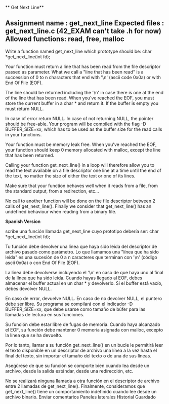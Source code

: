 ** Get Next Line**

Assignment name : get_next_line
Expected files : get_next_line.c (42_EXAM can't take .h for now)
Allowed functions: read, free, malloc
--------------------------------------------------------------------------------

Write a function named get_next_line which prototype should be:
char *get_next_line(int fd);


Your function must return a line that has been read from the file descriptor passed as parameter. What we call a "line that has been read" is a succession of 0 to n characters that end with '\n' (ascii code 0x0a) or with End Of File (EOF).

The line should be returned including the '\n' in case there is one at the end of the line that has been read. When you've reached the EOF, you must store the current buffer in a char * and return it. If the buffer is empty you must return NULL.

In case of error return NULL. In case of not returning NULL, the pointer should be free-able. Your program will be compiled with the flag -D BUFFER_SIZE=xx, which has to be used as the buffer size for the read calls in your functions.

Your function must be memory leak free. When you've reached the EOF, your function should keep 0 memory allocated with malloc, except the line that has been returned.

Calling your function get_next_line() in a loop will therefore allow you to read the text available on a file descriptor one line at a time until the end of the text, no matter the size of either the text or one of its lines.

Make sure that your function behaves well when it reads from a file, from the standard output, from a redirection, etc...

No call to another function will be done on the file descriptor between 2 calls of get_next_line(). Finally we consider that get_next_line() has an undefined behaviour when reading from a binary file.


**Spanish Version** 

scribe una función llamada get_next_line cuyo prototipo debería ser:
char *get_next_line(int fd);

Tu función debe devolver una línea que haya sido leída del descriptor de archivo pasado como parámetro. Lo que llamamos una "línea que ha sido leída" es una sucesión de 0 a n caracteres que terminan con '\n' (código ascii 0x0a) o con End Of File (EOF).

La línea debe devolverse incluyendo el '\n' en caso de que haya uno al final de la línea que ha sido leída. Cuando hayas llegado al EOF, debes almacenar el buffer actual en un char * y devolverlo. Si el buffer está vacío, debes devolver NULL.

En caso de error, devuelve NULL. En caso de no devolver NULL, el puntero debe ser libre. Su programa se compilará con el indicador -D BUFFER_SIZE=xx, que debe usarse como tamaño de búfer para las llamadas de lectura en sus funciones.

Su función debe estar libre de fugas de memoria. Cuando haya alcanzado el EOF, su función debe mantener 0 memoria asignada con malloc, excepto la línea que se ha devuelto.

Por lo tanto, llamar a su función get_next_line() en un bucle le permitirá leer el texto disponible en un descriptor de archivo una línea a la vez hasta el final del texto, sin importar el tamaño del texto o de una de sus líneas.

Asegúrese de que su función se comporte bien cuando lea desde un archivo, desde la salida estándar, desde una redirección, etc.

No se realizará ninguna llamada a otra función en el descriptor de archivo entre 2 llamadas de get_next_line(). Finalmente, consideramos que get_next_line() tiene un comportamiento indefinido cuando lee desde un archivo binario.
Enviar comentarios
Paneles laterales
Historial
Guardado

